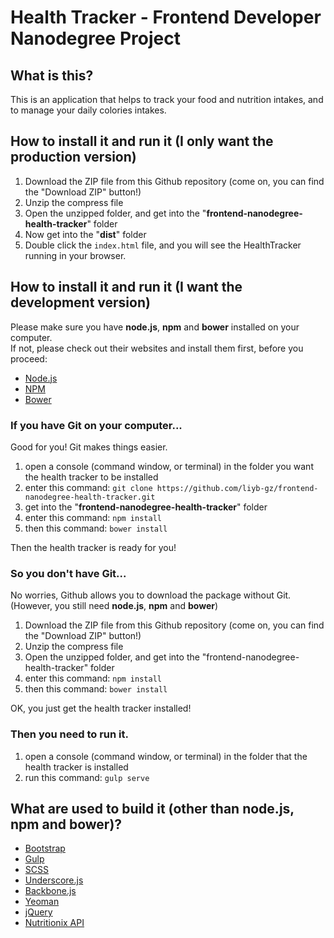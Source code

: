 # Health Tracker - Frontend Developer Nanodegree Project

## What is this?
This is an application that helps to track your food and nutrition intakes, and to manage your daily colories intakes.

## How to install it and run it (I only want the production version)

1. Download the ZIP file from this Github repository (come on, you can find the "Download ZIP" button!)
2. Unzip the compress file
3. Open the unzipped folder, and get into the "**frontend-nanodegree-health-tracker**" folder
4. Now get into the "**dist**" folder
5. Double click the `index.html` file, and you will see the HealthTracker running in your browser.

## How to install it and run it (I want the development version)
Please make sure you have **node.js**, **npm** and **bower** installed on your computer.   
If not, please check out their websites and install them first, before you proceed:  

- [Node.js](https://nodejs.org/en/)  
- [NPM](https://www.npmjs.com/)  
- [Bower](http://bower.io/)  
 
### If you have Git on your computer...

Good for you! Git makes things easier.

1. open a console (command window, or terminal) in the folder you want the health tracker to be installed
2. enter this command: `git clone https://github.com/liyb-gz/frontend-nanodegree-health-tracker.git`
3. get into the "**frontend-nanodegree-health-tracker**" folder
4. enter this command: `npm install`
5. then this command: `bower install`

Then the health tracker is ready for you!

### So you don't have Git...

No worries, Github allows you to download the package without Git.   
(However, you still need **node.js**, **npm** and **bower**)

1. Download the ZIP file from this Github repository (come on, you can find the "Download ZIP" button!)
2. Unzip the compress file
3. Open the unzipped folder, and get into the "frontend-nanodegree-health-tracker" folder
4. enter this command: `npm install`
5. then this command: `bower install`

OK, you just get the health tracker installed!

### Then you need to run it.

1. open a console (command window, or terminal) in the folder that the health tracker is installed
2. run this command: `gulp serve`

## What are used to build it (other than node.js, npm and bower)?
- [Bootstrap](http://getbootstrap.com) 
- [Gulp](http://gulpjs.com/)
- [SCSS](http://sass-lang.com/)
- [Underscore.js](http://underscorejs.org/)
- [Backbone.js](http://backbonejs.org/)
- [Yeoman](http://yeoman.io/)
- [jQuery](https://jquery.com/)
- [Nutritionix API](https://developer.nutritionix.com/)